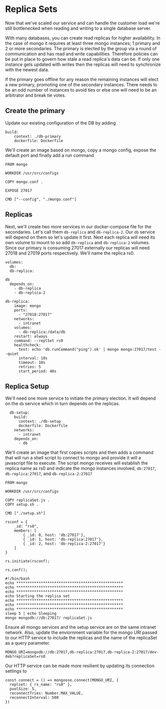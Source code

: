 # Replica Sets

Now that we've scaled our service and can handle the customer load we're still bottlenecked when reading and writing to a single database server.

With many databases, you can create read replicas for higher availability. In the case of mongo it requires at least three mongo instances; 1 primary and 2 or more secondaries. The primary is elected by the group via a round of communication and has read and write capabilities. Therefore policies can be put in place to govern how stale a read replica's data can be. If only one instance gets updated with writes then the replicas will need to synchronize with the newest data.

If the primary goes offline for any reason the remaining instances will elect a new primary, promoting one of the secondary instances. There needs to be an odd number of instances to avoid ties or else one will need to be an arbitrator and break tie votes.

## Create the primary

Update our existing configuration of the DB by adding

```
build:
    context: ./db-primary
    dockerfile: Dockerfile
```

We'll create an image based on mongo, copy a mongo config, expose the default port and finally add a run command

```
FROM mongo

WORKDIR /usr/src/configs

COPY mongo.conf .

EXPOSE 27017

CMD ["--config", "./mongo.conf"]
```

## Replicas

Next, we'll create two more services in our docker-compose file for the secondaries. Let's call them `db-replica` and `db-replica-2`. Our `db` service will depend on them so let's update it first. Next each replica will need its own volume to mount to so add `db-replica` and `db-replica-2` volumes. Since our primary is consuming 27017 externally our replicas will need 27018 and 27019 ports respectively. We'll name the replica rs0.

```
volumes:
  db:
  db-replica:

db
  depends_on:
    - db-replica
    - db-replica-2

db-replica:
    image: mongo
    ports:
      - "27018:27017"
    networks:
      - intranet
    volumes:
      - db-replica:/data/db
    restart: always
    command: --replSet rs0
    healthcheck:
      test: echo 'db.runCommand("ping").ok' | mongo mongo:27017/test --quiet
      interval: 10s
      timeout: 10s
      retries: 5
      start_period: 40s
```

## Replica Setup

We'll need one more service to initiate the primary election. It will depend on the `db` service which in turn depends on the replicas.

```
  db-setup:
    build:
      context: ./db-setup
      dockerfile: Dockerfile
    networks:
      - intranet
    depends_on:
      - db
```

We'll create an image that first copies scripts and then adds a command that will run a shell script to connect to mongo and provide it will a javascript file to execute. The script mongo receives will establish the replica name as rs0 and indicate the mongo instances involved, `db:27017`, `db-replica:27017`, and `db-replica-2:27017`

```
FROM mongo

WORKDIR /usr/src/configs

COPY replicaSet.js .
COPY setup.sh .

CMD ["./setup.sh"]
```

```
rsconf = {
    _id: "rs0",
    members: [
        { _id: 0, host: 'db:27017'},
        { _id: 1, host: 'db-replica:27017'},
        { _id: 2, host: 'db-replica-2:27017'}
    ]
}

rs.initiate(rsconf);

rs.conf();
```

```
#!/bin/bash
echo ************************************************
echo ************************************************
echo ************************************************
echo Starting the replica set
echo ************************************************
echo ************************************************
echo ************************************************
sleep 5 | echo Sleeping
mongo mongodb://db:27017/ replicaSet.js
```

Ensure all mongo services and the setup service are on the same intranet network.
Also, update the enviornment variable for the mongo URI passed to our HTTP service to include the replicas and the name of the replicaSet as a query parameter.

```
MONGO_URI=mongodb://db:27017,db-replica:27017,db-replica-2:27017/dev-deb?replicaSet=rs0
```

Our HTTP service can be made more resilient by updating its connection settings to

```
const connect = () => mongoose.connect(MONGO_URI, {
  replset: { rs_name: "rs0" },
  poolSize: 5,
  reconnectTries: Number.MAX_VALUE,
  reconnectInterval: 500
})
```
